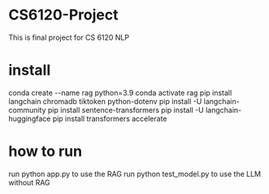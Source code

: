 # CS6120-Project
This is final project for CS 6120 NLP


# install

conda create --name rag python=3.9
conda activate rag
pip install langchain chromadb tiktoken python-dotenv
pip install -U langchain-community
pip install sentence-transformers
pip install -U langchain-huggingface
pip install transformers accelerate

# how to run

run python app.py to use the RAG
run python test_model.py to use the LLM without RAG
